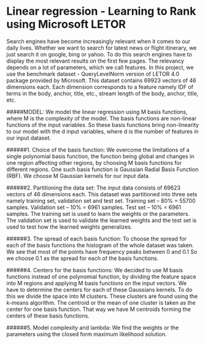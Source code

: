 # Linear regression - Learning to Rank using Microsoft LETOR

Search engines have become increasingly relevant when it comes to our
daily lives. Whether we want to search for latest news or flight itinerary,
we just search it on google, bing or yahoo.
To do this search engines have to display the most relevant results on the first
few pages. The relevancy depends on a lot of parameters, which we call
features. In this project, we use the benchmark dataset - QueryLevelNorm
version of LETOR 4.0 package provided by Microsoft. This dataset contains
69923 vectors of 46 dimensions each. Each dimension corresponds to a
feature namely IDF of terms in the body, anchor, title, etc., stream length of
the body, anchor, title, etc.

#####MODEL:
We model the linear regression using M basis functions, where M is the
complexity of the model. The basis functions are non-linear functions of the
input variables. So these basis functions bring non-linearity to our model with
the d input variables, where d is the number of features in our input dataset.

######1. Choice of the basis function:
We overcome the limitations of a single polynomial basis function, the
function being global and changes in one region affecting other regions, by
choosing M basis functions for different regions. One such basis function is
Gaussian Radial Basis Function (RBF). We choose M Gaussian kernels for our input data. 

######2. Partitioning the data set:
The input data consists of 69623 vectors of 46 dimensions each. This dataset
was partitioned into three sets namely training set, validation set and test set.
Training set – 80% = 55700 samples.
Validation set – 10% = 6961 samples.
Test set – 10% = 6961 samples.
The training set is used to learn the weights or the parameters.
The validation set is used to validate the learned weights and the test set is
used to test how the learned weights generalizes.

######3. The spread of each basis function:
To choose the spread for each of the basis functions the histogram of the
whole dataset was taken. We see that most of the points have frequency peaks between 0 and 0.1
So we choose 0.1 as the spread for each of the basis functions.

######4. Centers for the basis functions:
We decided to use M basis functions instead of one polynomial function, by
dividing the feature space into M regions and applying M basis functions on
the input vectors.
We have to determine the centers for each of these Gaussians kernels.
To do this we divide the space into M clusters. These clusters are found using
the k-means algorithm.
The centroid or the mean of one cluster is taken as the center for one basis
function. That way we have M centroids forming the centers of these basis
functions.

######5. Model complexity and lambda:
We find the weights or the parameters using the closed form maximum
likelihood solution.
